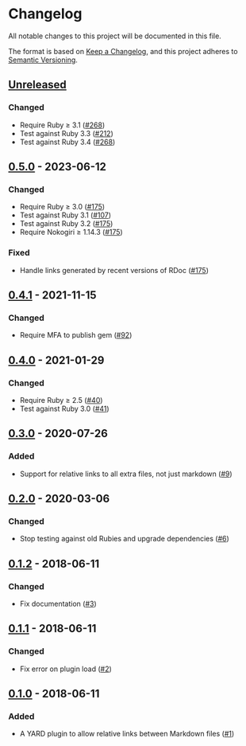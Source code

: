 # Changelog

All notable changes to this project will be documented in this file.

The format is based on [Keep a Changelog](https://keepachangelog.com/en/1.0.0/),
and this project adheres to [Semantic Versioning](https://semver.org/spec/v2.0.0.html).

## [Unreleased]
### Changed
* Require Ruby ≥ 3.1 ([#268](https://github.com/haines/yard-relative_markdown_links/pull/268))
* Test against Ruby 3.3 ([#212](https://github.com/haines/yard-relative_markdown_links/pull/212))
* Test against Ruby 3.4 ([#268](https://github.com/haines/yard-relative_markdown_links/pull/268))

## [0.5.0] - 2023-06-12
### Changed
* Require Ruby ≥ 3.0 ([#175](https://github.com/haines/yard-relative_markdown_links/pull/175))
* Test against Ruby 3.1 ([#107](https://github.com/haines/yard-relative_markdown_links/pull/107))
* Test against Ruby 3.2 ([#175](https://github.com/haines/yard-relative_markdown_links/pull/175))
* Require Nokogiri ≥ 1.14.3 ([#175](https://github.com/haines/yard-relative_markdown_links/pull/175))

### Fixed
* Handle links generated by recent versions of RDoc ([#175](https://github.com/haines/yard-relative_markdown_links/pull/175))

## [0.4.1] - 2021-11-15
### Changed
* Require MFA to publish gem ([#92](https://github.com/haines/yard-relative_markdown_links/pull/92))

## [0.4.0] - 2021-01-29
### Changed
* Require Ruby ≥ 2.5 ([#40](https://github.com/haines/yard-relative_markdown_links/pull/40))
* Test against Ruby 3.0 ([#41](https://github.com/haines/yard-relative_markdown_links/pull/41))

## [0.3.0] - 2020-07-26
### Added
- Support for relative links to all extra files, not just markdown ([#9](https://github.com/haines/yard-relative_markdown_links/pull/9))

## [0.2.0] - 2020-03-06
### Changed
- Stop testing against old Rubies and upgrade dependencies ([#6](https://github.com/haines/yard-relative_markdown_links/pull/6))

## [0.1.2] - 2018-06-11
### Changed
- Fix documentation ([#3](https://github.com/haines/yard-relative_markdown_links/pull/3))

## [0.1.1] - 2018-06-11
### Changed
- Fix error on plugin load ([#2](https://github.com/haines/yard-relative_markdown_links/pull/2))

## [0.1.0] - 2018-06-11
### Added
- A YARD plugin to allow relative links between Markdown files ([#1](https://github.com/haines/yard-relative_markdown_links/pull/1))

[Unreleased]: https://github.com/haines/yard-relative_markdown_links/compare/v0.5.0...HEAD
[0.5.0]: https://github.com/haines/yard-relative_markdown_links/compare/v0.4.1...v0.5.0
[0.4.1]: https://github.com/haines/yard-relative_markdown_links/compare/v0.4.0...v0.4.1
[0.4.0]: https://github.com/haines/yard-relative_markdown_links/compare/v0.3.0...v0.4.0
[0.3.0]: https://github.com/haines/yard-relative_markdown_links/compare/v0.2.0...v0.3.0
[0.2.0]: https://github.com/haines/yard-relative_markdown_links/compare/v0.1.2...v0.2.0
[0.1.2]: https://github.com/haines/yard-relative_markdown_links/compare/v0.1.1...v0.1.2
[0.1.1]: https://github.com/haines/yard-relative_markdown_links/compare/v0.1.0...v0.1.1
[0.1.0]: https://github.com/haines/yard-relative_markdown_links/compare/51b60cc1664a807cf32742a61b000a6a30da89fd...v0.1.0

